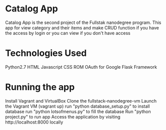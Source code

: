 # Catalog App 
Catalog App is the second project of the Fullstak nanodegree program. This app for view category and their items and make CRUD function if you have the access by login or you can view if you don't have access


# Technologies Used 
Python2.7
HTML
Javascript
CSS
ROM
OAuth for Google
Flask Framework

# Running the app 
Install Vagrant and VirtualBox
Clone the fullstack-nanodegree-vm
Launch the Vagrant VM (vagrant up)
run "python database_setup.py" to install database
run "python lotsofmenus.py" to fill the database
Run "python project.py" to run app
Access the application by visiting http://localhost:8000 locally

